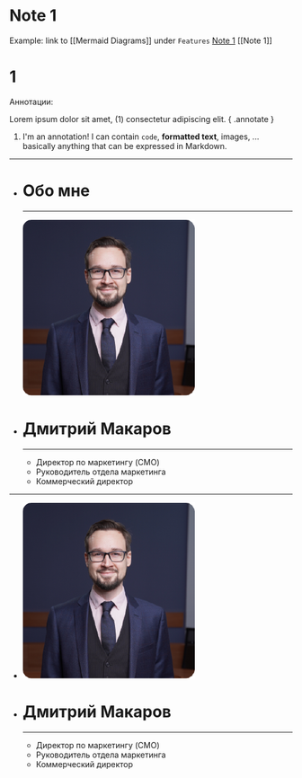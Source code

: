 # Note 1

Example: link to [[Mermaid Diagrams]] under `Features`
[Note 1](Note%201.md)
[[Note 1]]
# 1


Аннотации:

Lorem ipsum dolor sit amet, (1) consectetur adipiscing elit.
{ .annotate }

1.  I'm an annotation! I can contain `code`, __formatted
    text__, images, ... basically anything that can be expressed in Markdown.

--------------------------------------------------------------------------------------------


<div class="grid cards" markdown>

-   # Обо мне

    ---

    ![CV DM ph](../media/Для%20CV/CV%20DM%20ph.png)

-   # Дмитрий Макаров

    ---

    * Директор по маркетингу (CMO)  
    * Руководитель отдела маркетинга
    * Коммерческий директор



</div>


---


<div class="grid cards" markdown>

-   ![CV DM ph](../media/Для%20CV/CV%20DM%20ph.png)

-   # Дмитрий Макаров

    ---

    * Директор по маркетингу (CMO)  
    * Руководитель отдела маркетинга
    * Коммерческий директор



</div>
